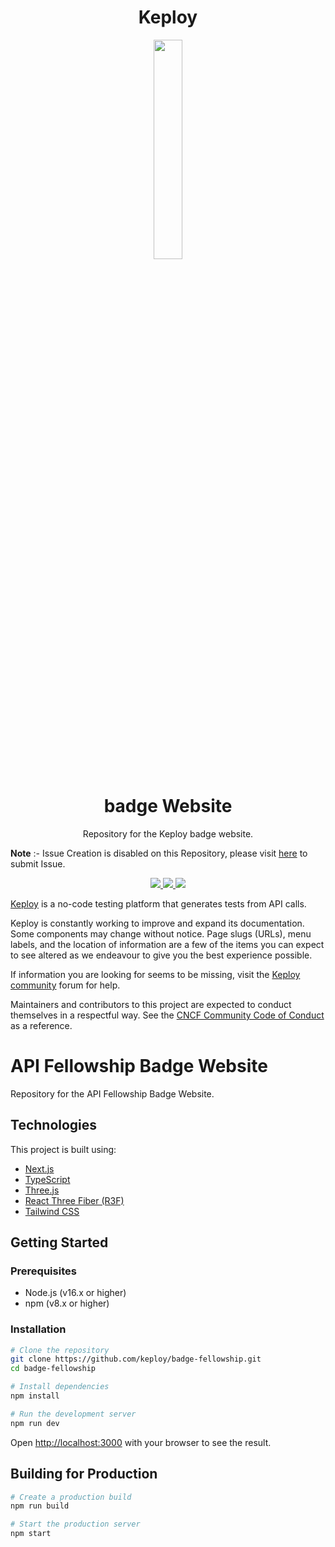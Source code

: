 <div align="center">
<h1>Keploy</h1>
</div>
<p style="text-align:center;" align="center">
  <img align="center" src="https://avatars.githubusercontent.com/u/92252339?s=200&v=4" height="30%" width="30%" />
 <div align="center">
 <h1>badge Website</h1>
 <p>
Repository for the Keploy badge website.
</p>
</div>

**Note** :- Issue Creation is disabled on this Repository, please visit [here](https://github.com/keploy/keploy/issues/new/choose) to submit Issue.

<p align="center">
<a href="https://join.slack.com/t/keploy/shared_invite/zt-2poflru6f-_VAuvQfCBT8fDWv1WwSbkw" alt="Slack">
<img src="https://img.shields.io/badge/Slack-@layer5.svg?logo=slack" />
</a>
<a href="https://twitter.com/Keployio" alt="Twitter Follow">
<img src="https://img.shields.io/twitter/follow/keploy.svg?label=Follow&style=social" />
</a>
<a href="https://github.com/keploy/docs" alt="License">
<img src="https://img.shields.io/github/license/keploy/docs.svg" />
</a>
</p>

[Keploy](https://keploy.io) is a no-code testing platform that generates tests from API calls.

Keploy is constantly working to improve and expand its documentation.
Some components may change without notice.
Page slugs (URLs), menu labels, and the location of information are a few of the items you can expect to see altered as we endeavour to give you the best experience possible.


If information you are looking for seems to be missing, visit the [Keploy community](https://join.slack.com/t/keploy/shared_invite/zt-2poflru6f-_VAuvQfCBT8fDWv1WwSbkw) forum for help.


Maintainers and contributors to this project are expected to conduct themselves in a respectful way.
See the [CNCF Community Code of Conduct](https://github.com/cncf/foundation/blob/master/code-of-conduct.md) as a reference.


# API Fellowship Badge Website

Repository for the API Fellowship Badge Website.

## Technologies

This project is built using:
- [Next.js](https://nextjs.org/)
- [TypeScript](https://www.typescriptlang.org/)
- [Three.js](https://threejs.org/)
- [React Three Fiber (R3F)](https://docs.pmnd.rs/react-three-fiber/getting-started/introduction)
- [Tailwind CSS](https://tailwindcss.com/)

## Getting Started

### Prerequisites

- Node.js (v16.x or higher)
- npm (v8.x or higher)

### Installation

```bash
# Clone the repository
git clone https://github.com/keploy/badge-fellowship.git
cd badge-fellowship

# Install dependencies
npm install

# Run the development server
npm run dev
```

Open [http://localhost:3000](http://localhost:3000) with your browser to see the result.

## Building for Production

```bash
# Create a production build
npm run build

# Start the production server
npm start
```
